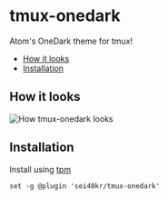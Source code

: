 # tmux-onedark

Atom's OneDark theme for tmux!

<!-- vim-markdown-toc GFM -->

- [How it looks](#how-it-looks)
- [Installation](#installation)

<!-- vim-markdown-toc -->

## How it looks

![How tmux-onedark looks](https://raw.githubusercontent.com/sei40kr/tmux-onedark/master/screenshot.png)

## Installation

Install using [tpm](https://github.com/tmux-plugins/tpm)

```tmux
set -g @plugin 'sei40kr/tmux-onedark'
```
